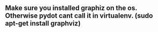 ## Make sure you installed graphiz on the os. Otherwise pydot cant call it in virtualenv. (sudo apt-get install graphviz)
